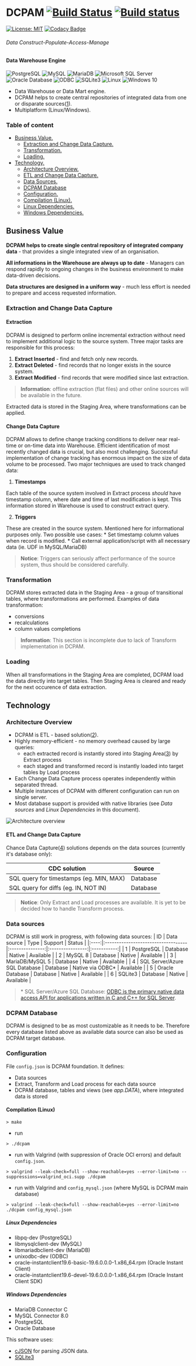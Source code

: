 # DCPAM [![Build Status](https://travis-ci.org/OrionExplorer/dcpam.svg?branch=master)](https://travis-ci.org/OrionExplorer/dcpam) [![Build status](https://ci.appveyor.com/api/projects/status/43le8rn6721j8jtj/branch/master?svg=true)](https://ci.appveyor.com/project/OrionExplorer/dcpam/branch/master)
 
 [![License: MIT](https://img.shields.io/badge/License-MIT-brightgreen.svg)](https://opensource.org/licenses/MIT) [![Codacy Badge](https://app.codacy.com/project/badge/Grade/f5c3afcc56ab4e14910d7f68038d732a)](https://www.codacy.com/manual/OrionExplorer/dcpam?utm_source=github.com&amp;utm_medium=referral&amp;utm_content=OrionExplorer/dcpam&amp;utm_campaign=Badge_Grade)
###### _Data Construct-Populate-Access-Manage_ 
#### Data Warehouse Engine
![PostgreSQL](https://raw.githubusercontent.com/OrionExplorer/dcpam/master/docs/postgresql102x100.png) ![MySQL ](https://raw.githubusercontent.com/OrionExplorer/dcpam/master/docs/mysql159x100.png) ![MariaDB ](https://raw.githubusercontent.com/OrionExplorer/dcpam/master/docs/mariadb100x100.png) ![Microsoft SQL Server ](https://raw.githubusercontent.com/OrionExplorer/dcpam/master/docs/sqlserver134x100.png) ![Oracle Database ](https://raw.githubusercontent.com/OrionExplorer/dcpam/master/docs/oracle100x100.png) ![ODBC ](https://raw.githubusercontent.com/OrionExplorer/dcpam/master/docs/odbc199x100.png) ![SQLite3 ](https://raw.githubusercontent.com/OrionExplorer/dcpam/master/docs/sqlite171x100.png) ![Linux ](https://raw.githubusercontent.com/OrionExplorer/dcpam/master/docs/linux100x100.png) ![Windows 10 ](https://raw.githubusercontent.com/OrionExplorer/dcpam/master/docs/windows87x100.png)

* Data Warehouse or Data Mart engine.
* DCPAM helps to create central repositories of integrated data from one or disparate sources([1]).
* Multiplatform (Linux/Windows).

### Table of content
* [Business Value.](https://github.com/OrionExplorer/dcpam#business-value)
    * [Extraction and Change Data Capture.](https://github.com/OrionExplorer/dcpam#extraction-and-change-data-capture)
    * [Transformation.](https://github.com/OrionExplorer/dcpam#transformation)
    * [Loading.](https://github.com/OrionExplorer/dcpam#loading)
* [Technology.](https://github.com/OrionExplorer/dcpam#technology)
    * [Architecture Overview.](https://github.com/OrionExplorer/dcpam#architecture-overview)
    * [ETL and Change Data Capture.](https://github.com/OrionExplorer/dcpam#etl-and-change-data-capture)
    * [Data Sources.](https://github.com/OrionExplorer/dcpam#data-sources)
    * [DCPAM Database](https://github.com/OrionExplorer/dcpam#dcpam-database)
    * [Configuration.](https://github.com/OrionExplorer/dcpam#configuration)
    * [Compilation (Linux).](https://github.com/OrionExplorer/dcpam#compilation-linux)
    * [Linux Dependencies.](https://github.com/OrionExplorer/dcpam#linux-dependencies)
    * [Windows Dependencies.](https://github.com/OrionExplorer/dcpam#windows-dependencies)

## Business Value
**DCPAM helps to create single central repository of integrated company data** - that provides a single integrated view of an organisation.

**All informations in the Warehouse are always up to date** - Managers can respond rapidly to ongoing changes in the business environment to make data-driven decisions.

**Data structures are designed in a uniform way** - much less effort is needed to prepare and access requested information.

### Extraction and Change Data Capture
#### Extraction
DCPAM is designed to perform online incremental extraction without need to implement additional logic to the source system. Three major tasks are responsible for this process:
1. **Extract Inserted** - find and fetch only new records.
2. **Extract Deleted** - find records that no longer exists in the source system.
3. **Extract Modified** - find records that were modified since last extraction.

> **Information**: offline extraction (flat files) and other online sources will be available in the future.

Extracted data is stored in the Staging Area, where transformations can be applied.

#### Change Data Capture
DCPAM allows to define change tracking conditions to deliver near real-time or on-time data into Warehouse. Efficient identification of most recently changed data is crucial, but also most challenging. Successful implementation of change tracking has enormous impact on the size of data volume to be processed.
Two major techniques are used to track changed data:
1. **Timestamps**

Each table of the source system involved in Extract process *should* have timestamp column, where date and time of last modification is kept. This information stored in Warehouse is used to construct extract query.

2. **Triggers**

These are created in the source system. Mentioned here for informational purposes only.
Two possible use cases:
    * Set timestamp column values when record is modified.
    * Call external application/script with all necessary data (ie. UDF in MySQL/MariaDB)

> **Notice**: Triggers can seriously affect performance of the source system, thus should be considered carefully.

### Transformation
DCPAM stores extracted data in the Staging Area - a group of transitional tables, where transformations are performed.
Examples of data transformation:
* conversions
* recalculations
* column values completions
> **Information**: This section is incomplete due to lack of Transform implementation in DCPAM.

### Loading
When all transformations in the Staging Area are completed, DCPAM load the data directly into target tables. Then Staging Area is cleared and ready for the next occurence of data extraction.

## Technology
### Architecture Overview
* DCPAM is ETL - based solution([2]).
* Highly memory-efficient - no memory overhead caused by large queries:
	* each extracted record is instantly stored into Staging Area([3]) by Extract process
	* each staged and transformed record is instantly loaded into target tables by Load process
* Each Change Data Capture process operates independently within separated thread.
* Multiple instances of DCPAM with different configuration can run on single server.
* Most database support is provided with native libraries (see _Data sources_ and _Linux Dependencies_ in this document).

![Architecture overview](https://raw.githubusercontent.com/OrionExplorer/dcpam/master/docs/architecture.png)

#### ETL and Change Data Capture
Chance Data Capture([4]) solutions depends on the data sources (currently it's database only):

| CDC solution                            | Source        |
|-----------------------------------------|:-------------:| 
| SQL query for timestamps (eg. MIN, MAX) | Database      |
| SQL query for diffs (eg. IN, NOT IN)    | Database      |


> **Notice**: Only Extract and Load processes are available. It is yet to be decided how to handle Transform process.

### Data sources
DCPAM is still work in progress, with following data sources:
|  ID  | Data source                        | Type            | Support          | Status      |
|:----:|:-----------------------------------|:---------------:|:----------------:|:-----------:|
| 1    | PostgreSQL      					| Database        | Native           | Available   |
| 2    | MySQL 8         					| Database        | Native           | Available   |
| 3    | MariaDB/MySQL 5 					| Database        | Native           | Available   |
| 4    | SQL Server/Azure SQL Database      | Database        | Native via ODBC* | Available   |
| 5    | Oracle Database 					| Database        | Native           | Available   |
| 6    | SQLite3         					| Database        | Native           | Available   |

> \* SQL Server/Azure SQL Database: [ODBC is the primary native data access API for applications written in C and C++ for SQL Server](https://docs.microsoft.com/en-us/sql/connect/odbc/microsoft-odbc-driver-for-sql-server).

### DCPAM Database
DCPAM is designed to be as most customizable as it needs to be.
Therefore every database listed above as available data source can also be used as DCPAM target database.

### Configuration
File `config.json` is DCPAM foundation. It defines:
* Data sources
* Extract, Transform and Load process for each data source
* DCPAM database, tables and views (see _app.DATA_), where integrated data is stored


#### Compilation (Linux)
```
> make
```
- run
```
> ./dcpam
```
- run with Valgrind (with suppression of Oracle OCI errors) and default `config.json`.
```
> valgrind --leak-check=full --show-reachable=yes --error-limit=no --suppressions=valgrind_oci.supp ./dcpam
```
- run with Valgrind and `config_mysql.json` (where MySQL is DCPAM main database)
```
> valgrind --leak-check=full --show-reachable=yes --error-limit=no ./dcpam config_mysql.json
```

##### Linux Dependencies
- libpq-dev (PostgreSQL)
- libmysqlclient-dev (MySQL)
- libmariadbclient-dev (MariaDB)
- unixodbc-dev (ODBC)
- oracle-instantclient19.6-basic-19.6.0.0.0-1.x86_64.rpm (Oracle Instant Client)
- oracle-instantclient19.6-devel-19.6.0.0.0-1.x86_64.rpm (Oracle Instant Client SDK)

##### Windows Dependencies
- MariaDB Connector C
- MySQL Connector 8.0
- PostgreSQL
- Oracle Database


This software uses:
* [cJSON](https://github.com/DaveGamble/cJSON "cJSON") for parsing JSON data.
* [SQLite3](https://www.sqlite.org/ "SQLite")

[1]: https://en.wikipedia.org/wiki/Data_warehouse
[2]: https://en.wikipedia.org/wiki/Extract,_transform,_load
[3]: https://en.wikipedia.org/wiki/Staging_(data)
[4]: https://en.wikipedia.org/wiki/Change_data_capture
